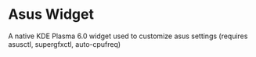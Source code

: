 # Asus Widget
A native KDE Plasma 6.0 widget used to customize asus settings (requires asusctl, supergfxctl, auto-cpufreq) 
